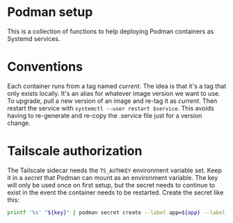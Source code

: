 # Podman setup

This is a collection of functions to help deploying Podman containers as
Systemd services.

# Conventions

Each container runs from a tag named _current_. The idea is that it's a tag
that only exists locally. It's an alias for whatever image version we want to
use. To upgrade, pull a new version of an image and re-tag it as _current_.
Then restart the service with `systemctl --user restart $service`. This avoids
having to re-generate and re-copy the .service file just for a version change.

# Tailscale authorization

The Tailscale sidecar needs the `TS_AUTHKEY` environment variable set. Keep it
in a _secret_ that Podman can mount as an environment variable. The key will
only be used once on first setup, but the secret needs to continue to exist in
the event the container needs to be restarted. Create the secret like this:

```bash
printf '%s' "${key}" | podman secret create --label app=${app} --label role=credentials ${secret} -
```
